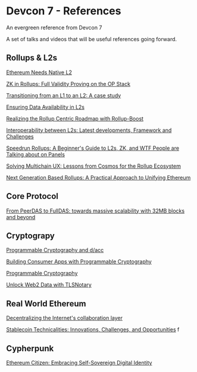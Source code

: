 # Devcon 7 - References
An evergreen reference from Devcon 7

A set of talks and videos that will be useful references going forward. 

## Rollups & L2s

[Ethereum Needs Native L2](https://youtu.be/QGelE6UjHEw?si=_pTV2NvCGEzWJw2G)

[ZK in Rollups: Full Validity Proving on the OP Stack](https://youtu.be/11b9vvKiBrY?si=IQ1FzrCm-TsdmH9h)

[Transitioning from an L1 to an L2: A case study](https://youtu.be/JerIZmTt-tE?si=lq_iZ0JfAtCY12sV)

[Ensuring Data Availability in L2s](https://youtu.be/JroXK1iS0Xs?si=n5-0xQsjwz4T7D5M)

[Realizing the Rollup Centric Roadmap with Rollup-Boost](
https://youtu.be/IYZiYFzIzKc?si=0pIs3TntGm7ND88k)

[Interoperability between L2s: Latest developments, Framework and Challenges](https://youtu.be/-G6oOQTb5AI?si=-M7peDyBo14sBYld)

[Speedrun Rollups: A Beginner's Guide to L2s, ZK, and WTF People are Talking about on Panels](https://youtu.be/fJQQZsFYHUw?si=Z1aqLynWbSZ0SsgS)

[Solving Multichain UX: Lessons from Cosmos for the Rollup Ecosystem](https://youtu.be/2J2XDbN8Q6M?si=eEJR7dtrhK4a-bqP)

[Next Generation Based Rollups: A Practical Approach to Unifying Ethereum](https://youtu.be/Ier_f5V4_ow?si=1muifU7Bd-JfX1zt)

## Core Protocol
[From PeerDAS to FullDAS: towards massive scalability with 32MB blocks and beyond](https://www.youtube.com/watch?v=Y8VKmyJMAUk)

## Cryptograpy
[Programmable Cryptography and d/acc](https://youtu.be/NrhmX3yHNdA?si=O9vCB-iF2QrlOjkN)

[Building Consumer Apps with Programmable Cryptography](https://youtu.be/T-onmkwq4U0?si=oE0ruwk1ddQR8yhk)

[Programmable Cryptography](https://youtu.be/S6ixhGBnvKc?si=YXZ-5z7T5kVujavx)

[Unlock Web2 Data with TLSNotary](https://youtu.be/FhKjScuaNxw?si=wafTbytxl25k4zpF)

## Real World Ethereum
[Decentralizing the Internet's collaboration layer](https://youtu.be/btaNddkfyLg?si=m_na9GXIeOxdo6dR)

[Stablecoin Technicalities: Innovations, Challenges, and Opportunities](https://youtu.be/NShae3X5QHA?si=1UbINT6gPhNuviep)
f

## Cypherpunk
[Ethereum Citizen: Embracing Self-Sovereign Digital Identity](https://youtu.be/jK5uGFCH9HY?si=Hcfz4hJ2DEQ2Z6A-)
